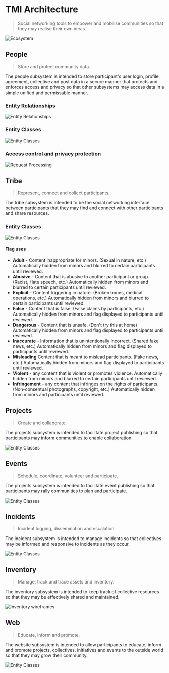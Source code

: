 # TMI Architecture

> Social networking tools to empower and mobilise communities
so that they may realise their own ideas.

![Ecosystem](./svg/Ecosystem.svg)


## People

> Store and protect community data.

The people subsystem is intended to store participant's user login, profile,
agreement, collective and post data in a secure manner that protects and
enforces access and privacy so that other subsystems may access data in a
simple unified and permissable manner.


### Entity Relationships
![Entity Relationships](./svg/People-Entity-Relationships.svg)

### Entity Classes
![Entity Classes](./svg/People-Entity-Classes.svg)

### Access control and privacy protection
![Request Processing](./svg/Request-Processing.svg)


## Tribe

> Represent, connect and collect participants.

The tribe subsystem is intended to be the social networking interface between
participants that they may find and connect with other participants and share
resources.

### Entity Classes
![Entity Classes](./svg/Tribe-Entity-Classes.svg)

#### Flag uses

* **Adult** - Content inappropriate for minors.
  (Sexual in nature, etc.)
  Automatically hidden from minors and blurred to certain participants until reviewed.
* **Abusive** - Content that is abusive to another participant or group.
  (Racist, Hate speech, etc.)
  Automatically hidden from minors and blurred to certain participants until reviewed.
* **Explicit** - Content triggering in nature.
  (Broken bones, medical operations, etc.)
  Automatically hidden from minors and blurred to certain participants until reviewed.
* **False** - Content that is false.
  (False claims by participants, etc.)
  Automatically hidden from minors and flag displayed to participants until reviewed.
* **Dangerous** - Content that is unsafe.
  (Don't try this at home)
  Automatically hidden from minors and flag displayed to participants until reviewed.
* **Inaccurate** - Information that is unintentionally incorrect.
  (Shared fake news, etc.)
  Automatically hidden from minors and flag displayed to participants until reviewed.
* **Misleading** Content that is meant to mislead participants.
  (Fake news, etc.)
  Automatically hidden from minors and flag displayed to participants until reviewed.
* **Violent** - any content that is violent or promotes violence.
  Automatically hidden from minors and blurred to certain participants until reviewed.
* **Infringement** - any content that infringes on the rights of participants.
  (Non-consentual photographs, copyright, etc.)
  Automatically hidden from minors and participants until reviewed.


## Projects

> Create and collaborate.

The projects subsystem is intended to facilitate project publishing so that
participants may inform communities to enable collaboration.

![Entity Classes](./svg/Projects-Entity-Classes.svg)


## Events

> Schedule, coordinate, volunteer and participate.

The projects subsystem is intended to facilitate event publishing so that
participants may rally communities to plan and participate.

![Entity Classes](./svg/Events-Entity-Classes.svg)


## Incidents

> Incident logging, dissemination and escalation.

The incident subsystem is intended to manage incidents so that collectives may
be informed and responsive to incidents as they occur.

![Entity Classes](./svg/Incidents-Entity-Classes.svg)


## Inventory

> Manage, track and trace assets and inventory.

The inventory subsystem is intended to keep track of collective resources so
that they may be effectively shared and maintained.

![Inventory wireframes](./svg/Inventory-Entity-Classes.svg)


## Web

> Educate, inform and promote.

The website subsystem is intended to allow participants to educate, inform and
promote projects, collectives, initiatives and events to the outside world so
that they may grow their community.

![Entity Classes](./svg/Web-Entity-Classes.svg)